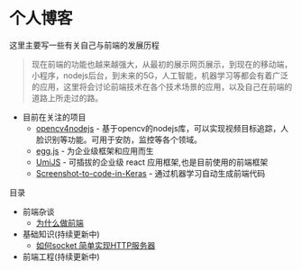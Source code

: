 # 个人博客

这里主要写一些有关自己与前端的发展历程

> 现在前端的功能也越来越强大，从最初的展示网页展示，到现在的移动端，小程序，nodejs后台，到未来的5G，人工智能，机器学习等都会有着广泛的应用，这里将会讨论前端技术在各个技术场景的应用，以及自己在前端的道路上所走过的路。

* 目前在关注的项目
    * [opencv4nodejs](https://github.com/justadudewhohacks/opencv4nodejs) - 基于opencv的nodejs库，可以实现视频目标追踪，人脸识别等功能。可用于安防，监控等各个领域。
    * [egg.js](https://github.com/eggjs/egg/) - 为企业级框架和应用而生
    * [UmiJS](https://github.com/eggjs/egg/) - 可插拔的企业级 react 应用框架,也是目前使用的前端框架
    * [Screenshot-to-code-in-Keras](https://github.com/emilwallner/Screenshot-to-code) - 通过机器学习自动生成前端代码

目录

* 前端杂谈
    * [为什么做前端](https://github.com/chthollys/blog/tree/master/%E4%B8%8E%E5%89%8D%E7%AB%AF%E7%9A%84%E5%8E%86%E5%8F%B2)
* 基础知识(持续更新中)
    * [如何socket 简单实现HTTP服务器](https://github.com/chthollys/blog/blob/master/write_a_http_server)
* 前端工程(持续更新中)

